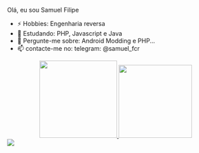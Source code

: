 Olá, eu sou Samuel Filipe

- ⚡ Hobbies: Engenharia reversa
- 🌱 Estudando: PHP, Javascript e Java
- 💬 Pergunte-me sobre: Android Modding e PHP...
- 📫 contacte-me no: telegram: @samuel_fcr

<div align="center">
  <a href="https://github.com/Hyupai">
  <img height="180em" src="https://github-readme-stats.vercel.app/api?username=Hyupai&show_icons=true&theme=dracula&include_all_commits=true&count_private=true"/>
  <img height="170em" src="https://github-readme-stats.vercel.app/api/top-langs/?username=Hyupai&layout=compact&langs_count=7&theme=dracula"/>
</div>
    
  <div> 
  <a href="https://www.youtube.com/channel/UC44Y7HUcjOu200dbBYjSjjQ" target="_blank"><img src="https://img.shields.io/badge/YouTube-FF0000?style=for-the-badge&logo=youtube&logoColor=white" target="_blank"></a>

 
</div>
